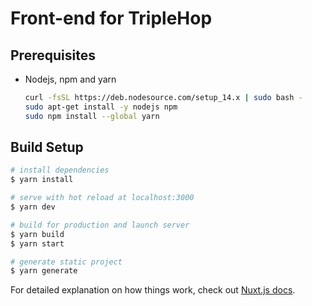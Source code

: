 # Front-end for TripleHop

## Prerequisites

* Nodejs, npm and yarn

    ```sh
    curl -fsSL https://deb.nodesource.com/setup_14.x | sudo bash -
    sudo apt-get install -y nodejs npm
    sudo npm install --global yarn
    ```

## Build Setup

```sh
# install dependencies
$ yarn install

# serve with hot reload at localhost:3000
$ yarn dev

# build for production and launch server
$ yarn build
$ yarn start

# generate static project
$ yarn generate
```

For detailed explanation on how things work, check out [Nuxt.js docs](https://nuxtjs.org).

